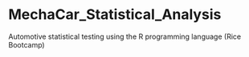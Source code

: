 # MechaCar_Statistical_Analysis
Automotive statistical testing using the R programming language (Rice Bootcamp)
